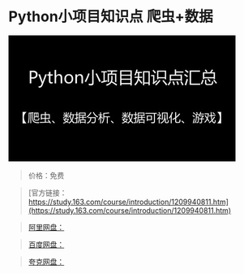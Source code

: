 # Python小项目知识点 爬虫+数据

![img](../../../assets/study163/free/2019be3a2c7c4d1393d11410f0364d82.jpg)

> 价格：免费

> [官方链接：https://study.163.com/course/introduction/1209940811.htm](https://study.163.com/course/introduction/1209940811.htm)

> [阿里网盘：]()

> [百度网盘：]()

> [夸克网盘：]()
